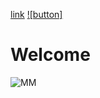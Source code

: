 [link](https://www.spiegel.de)
[![button]](https://www.spiegel.de)

# Welcome
![MM](https://github.com/maxim-mai/maxim-mai.github.io/blob/master/images/pic-mm.jpg)
